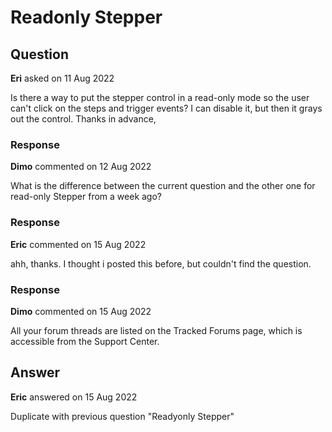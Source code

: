 # Readonly Stepper

## Question

**Eri** asked on 11 Aug 2022

Is there a way to put the stepper control in a read-only mode so the user can't click on the steps and trigger events? I can disable it, but then it grays out the control. Thanks in advance,

### Response

**Dimo** commented on 12 Aug 2022

What is the difference between the current question and the other one for read-only Stepper from a week ago?

### Response

**Eric** commented on 15 Aug 2022

ahh, thanks. I thought i posted this before, but couldn't find the question.

### Response

**Dimo** commented on 15 Aug 2022

All your forum threads are listed on the Tracked Forums page, which is accessible from the Support Center.

## Answer

**Eric** answered on 15 Aug 2022

Duplicate with previous question "Readyonly Stepper"
